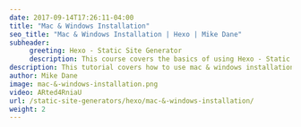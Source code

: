 ```yaml
---
date: 2017-09-14T17:26:11-04:00
title: "Mac & Windows Installation"
seo_title: "Mac & Windows Installation | Hexo | Mike Dane"
subheader:
     greeting: Hexo - Static Site Generator
     description: This course covers the basics of using Hexo - Static Site Generator. Work your way through the articles and we'll teach you everything you need to know to create a professional and scalable website or blog!
description: This tutorial covers how to use mac & windows installation in Hexo -  Static Site Generator.
author: Mike Dane
image: mac-&-windows-installation.png
video: ARted4RniaU
url: /static-site-generators/hexo/mac-&-windows-installation/
weight: 2
---
```

